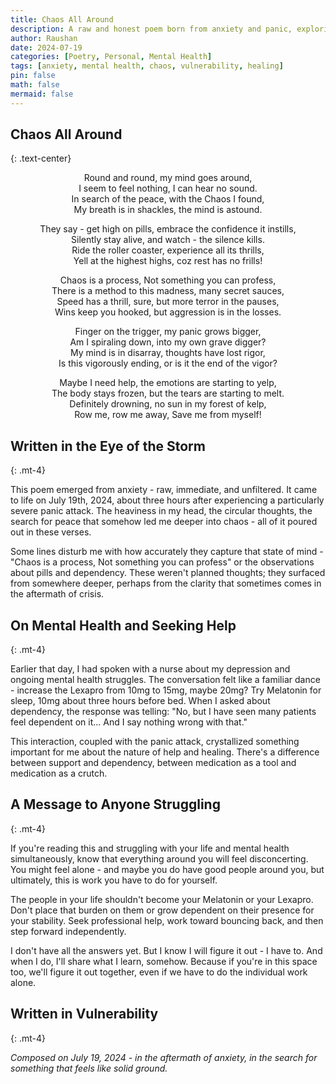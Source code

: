 ```yaml
---
title: Chaos All Around
description: A raw and honest poem born from anxiety and panic, exploring mental health struggles and the search for peace amidst chaos.
author: Raushan
date: 2024-07-19
categories: [Poetry, Personal, Mental Health]
tags: [anxiety, mental health, chaos, vulnerability, healing]
pin: false
math: false
mermaid: false
---
```


## Chaos All Around
{: .text-center}

<div class="poem" markdown="1" align="center">
Round and round, my mind goes around,<br>
I seem to feel nothing, I can hear no sound.<br>
In search of the peace, with the Chaos I found,<br>
My breath is in shackles, the mind is astound.

They say - get high on pills, embrace the confidence it instills,<br>
Silently stay alive, and watch - the silence kills.<br>
Ride the roller coaster, experience all its thrills,<br>
Yell at the highest highs, coz rest has no frills!

Chaos is a process, Not something you can profess,<br>
There is a method to this madness, many secret sauces,<br>
Speed has a thrill, sure, but more terror in the pauses,<br>
Wins keep you hooked, but aggression is in the losses.

Finger on the trigger, my panic grows bigger,<br>
Am I spiraling down, into my own grave digger?<br>
My mind is in disarray, thoughts have lost rigor,<br>
Is this vigorously ending, or is it the end of the vigor?

Maybe I need help, the emotions are starting to yelp,<br>
The body stays frozen, but the tears are starting to melt.<br>
Definitely drowning, no sun in my forest of kelp,<br>
Row me, row me away, Save me from myself!
</div>

## Written in the Eye of the Storm
{: .mt-4}

This poem emerged from anxiety - raw, immediate, and unfiltered. It came to life on July 19th, 2024, about three hours after experiencing a particularly severe panic attack. The heaviness in my head, the circular thoughts, the search for peace that somehow led me deeper into chaos - all of it poured out in these verses.

Some lines disturb me with how accurately they capture that state of mind - "Chaos is a process, Not something you can profess" or the observations about pills and dependency. These weren't planned thoughts; they surfaced from somewhere deeper, perhaps from the clarity that sometimes comes in the aftermath of crisis.

## On Mental Health and Seeking Help
{: .mt-4}

Earlier that day, I had spoken with a nurse about my depression and ongoing mental health struggles. The conversation felt like a familiar dance - increase the Lexapro from 10mg to 15mg, maybe 20mg? Try Melatonin for sleep, 10mg about three hours before bed. When I asked about dependency, the response was telling: "No, but I have seen many patients feel dependent on it... And I say nothing wrong with that."

This interaction, coupled with the panic attack, crystallized something important for me about the nature of help and healing. There's a difference between support and dependency, between medication as a tool and medication as a crutch.

## A Message to Anyone Struggling
{: .mt-4}

If you're reading this and struggling with your life and mental health simultaneously, know that everything around you will feel disconcerting. You might feel alone - and maybe you do have good people around you, but ultimately, this is work you have to do for yourself.

The people in your life shouldn't become your Melatonin or your Lexapro. Don't place that burden on them or grow dependent on their presence for your stability. Seek professional help, work toward bouncing back, and then step forward independently.

I don't have all the answers yet. But I know I will figure it out - I have to. And when I do, I'll share what I learn, somehow. Because if you're in this space too, we'll figure it out together, even if we have to do the individual work alone.

## Written in Vulnerability
{: .mt-4}

*Composed on July 19, 2024 - in the aftermath of anxiety, in the search for something that feels like solid ground.*